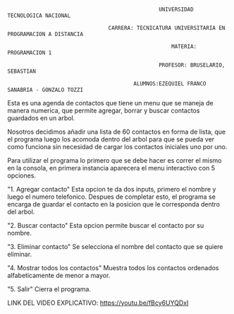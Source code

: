                                                     UNIVERSIDAD TECNOLOGICA NACIONAL

                                    CARRERA: TECNICATURA UNIVERSITARIA EN PROGRAMACION A DISTANCIA

                                                        MATERIA: PROGRAMACION 1

                                                    PROFESOR: BRUSELARIO, SEBASTIAN

                                            ALUMNOS:EZEQUIEL FRANCO SANABRIA - GONZALO TOZZI

Esta es una agenda de contactos que tiene un menu que se maneja de manera numerica, que permite agregar, borrar y buscar contactos guardados en un arbol.

Nosotros decidimos añadir una lista de 60 contactos en forma de lista, que el programa luego los acomoda dentro del arbol para que se pueda ver como funciona sin necesidad de cargar los contactos iniciales uno por uno.

Para utilizar el programa lo primero que se debe hacer es correr el mismo en la consola, en primera instancia aparecera el menu interactivo con 5 opciones.

"1. Agregar contacto" Esta opcion te da dos inputs, primero el nombre y luego el numero telefonico. Despues de completar esto, el programa se encarga de guardar el contacto en la posicion que le corresponda dentro del arbol.

"2. Buscar contacto" Esta opcion permite buscar el contacto por su nombre.

"3. Eliminar contacto" Se selecciona el nombre del contacto que se quiere eliminar.

"4. Mostrar todos los contactos" Muestra todos los contactos ordenados alfabeticamente de menor a mayor.

"5. Salir" Cierra el programa.

LINK DEL VIDEO EXPLICATIVO: https://youtu.be/fBcy6UYQDxI